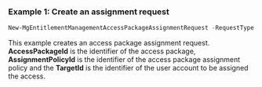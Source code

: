 ### Example 1: Create an assignment request

```powershell
New-MgEntitlementManagementAccessPackageAssignmentRequest -RequestType 'AdminAdd' -AccessPackageId '481927e3-c76b-447e-a97d-a944f694ce03' -AssignmentPolicyId '66eb5245-7de2-471d-a545-0528353193a4' -TargetId 'e4ef0e03-e149-4cbc-8f56-27bb22171a64'
```

This example creates an access package assignment request. **AccessPackageId** is the identifier of the access package, **AssignmentPolicyId** is the identifier of the access package assignment policy and the **TargetId** is the identifier of the user account to be assigned the access.
